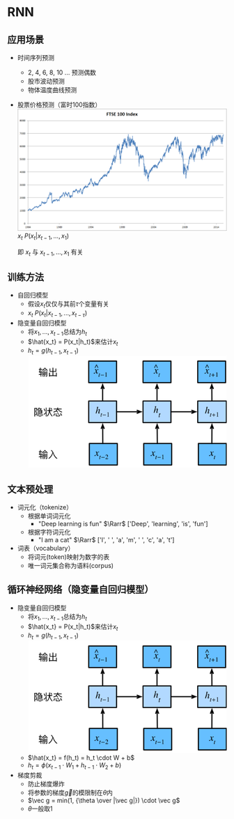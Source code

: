 # RNN

## 应用场景

* 时间序列预测
  * 2, 4, 6, 8, 10 ... 预测偶数
  * 股市波动预测
  * 物体温度曲线预测
* 股票价格预测（富时100指数）
    ![FTSE 100 Index](./ftse100.png)
    $x_t ~ P(x_t|x_{t-1}, ..., x_{1})$
    
    即 $x_t$ 与 $x_{t-1}, ..., x_{1}$ 有关

## 训练方法

* 自回归模型
  * 假设$x_t$仅仅与其前$\tau$个变量有关
  * $x_t ~ P(x_t|x_{t-1}, ..., x_{t-\tau})$
* 隐变量自回归模型
  * 将$x_1, ... , x_{t-1}$总结为$h_t$
  * $\hat{x_t} = P(x_t|h_t)$来估计$x_t$
  * $h_t = g(h_{t-1}, x_{t-1})$
    ![序列模型](./sequence-model.svg)

## 文本预处理

* 词元化（tokenize）
  * 根据单词词元化
    * "Deep learning is fun" $\Rarr$ ['Deep', 'learning', 'is', 'fun']
  * 根据字符词元化
    * "I am a cat" $\Rarr$ ['I', ' ', 'a', 'm', ' ', 'c', 'a', 't']
* 词表（vocabulary）
  * 将词元(token)映射为数字的表
  * 唯一词元集合称为语料(corpus)

## 循环神经网络（隐变量自回归模型）

* 隐变量自回归模型
  * 将$x_1, ... , x_{t-1}$总结为$h_t$
  * $\hat{x_t} = P(x_t|h_t)$来估计$x_t$
  * $h_t = g(h_{t-1}, x_{t-1})$
    ![序列模型](./sequence-model.svg)
  * $\hat{x_t} = f(h_t) = h_t \cdot W + b$
  * $h_t = \phi(x_{t-1} \cdot W_1 + h_{t-1} \cdot W_2 + b)$
* 梯度剪裁
  * 防止梯度爆炸
  * 将参数的梯度$\vec g$的模限制在$\theta$内
  * $\vec g = min(1, {\theta \over |\vec g|}) \cdot \vec g$
  * $\theta$一般取1
